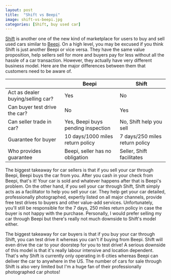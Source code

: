```yaml
---
layout: post
title:  "Shift vs Beepi"
image: shift-vs-beepi.jpg
categories: [Shift, buy used car]
---
```

[Shift][shift] is another one of the new kind of marketplace for users to buy and sell used cars similar to [Beepi][beepi].  On a high level, you may be excused if you think Shift is just another Beepi or vice versa.  They have the same value proposition, help sellers sell for more and buyers pay for less without all the hassle of a car transaction. However, they actually have very different business model.  Here are the major differences between them that customers need to be aware of.

|                                   | Beepi                              | Shift                          |
|-----------------------------------|------------------------------------|--------------------------------|
| Act as dealer buying/selling car? | Yes                                | No                             |
| Can buyer test drive the car?     | No                                 | Yes                            |
| Can seller trade in car?          | Yes, Beepi buys pending inspection | No, Shift help you sell        |
| Guarantee for buyer               | 10 days/1000 miles return policy   | 7 days/250 miles return policy |
| Who provides guarantee            | Beepi, seller has no obligation    | Seller, Shift facilitates      |

The biggest takeaway for car sellers is that if you sell your car through Beepi, Beepi buys the car from you.  After you cash in your check from Beepi, that's it!  Your car is sold and whatever happens after that is Beepi's problem.  On the other hand, if you sell your car through Shift, Shift simply acts as a facilitator to help you sell your car.  They help get your car detailed, professionally photographed, expertly listed on all major channels, provide free test drives to buyers and other value-add services.  Unfortunately, you'll still be responsible for the 7 days, 250 miles return policy in case the buyer is not happy with the purchase.  Personally, I would prefer selling my car through Beepi but there's really not much downside to Shift's model either.

The biggest takeaway for car buyers is that if you buy your car through Shift, you can test drive it whereas you can't if buying from Beepi.  Shift will even drive the car to your doorstep for you to test drive!  A serious downside of this model is that it's really labour intensive and location dependent.  That's why Shift is currently only operating in 6 cities whereas Beepi can deliver the car to anywhere in the US.  The number of cars for sale through Shift is also very limited but I'm a huge fan of their professionally photographed car photos!


[beepi]: https://www.beepi.com/
[shift]: https://driveshift.com/

